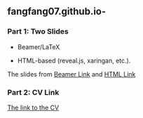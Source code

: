 ## fangfang07.github.io-

### Part 1: Two Slides

- Beamer/LaTeX 

- HTML-based (reveal.js, xaringan, etc.). 

The slides from [Beamer Link](Slides.pdf) and [HTML Link](HTML_File.html)


### Part 2: CV Link

[The link to the CV](Fangfang_CV.pdf)


